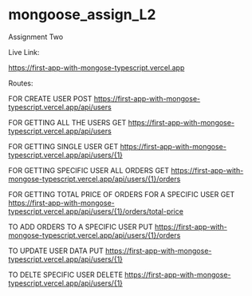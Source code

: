 # mongoose_assign_L2


Assignment Two

Live Link:

https://first-app-with-mongose-typescript.vercel.app

Routes:

FOR CREATE USER
POST
https://first-app-with-mongose-typescript.vercel.app/api/users

FOR GETTING ALL THE USERS
GET
https://first-app-with-mongose-typescript.vercel.app/api/users

FOR GETTING SINGLE USER
GET
https://first-app-with-mongose-typescript.vercel.app/api/users/{1}

FOR GETTING SPECIFIC USER ALL ORDERS
GET
https://first-app-with-mongose-typescript.vercel.app/api/users/{1}/orders

FOR GETTING TOTAL PRICE OF ORDERS FOR A SPECIFIC USER
GET
https://first-app-with-mongose-typescript.vercel.app/api/users/{1}/orders/total-price


TO ADD ORDERS TO A SPECIFIC USER
PUT
https://first-app-with-mongose-typescript.vercel.app/api/users/{1}/orders

TO UPDATE USER DATA
PUT
https://first-app-with-mongose-typescript.vercel.app/api/users/{1}

TO DELTE SPECIFIC USER
DELETE
https://first-app-with-mongose-typescript.vercel.app/api/users/{1}

